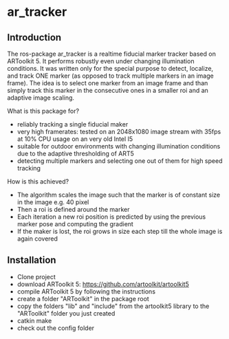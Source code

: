 # ar_tracker

## Introduction

The ros-package ar_tracker is a realtime fiducial marker tracker based on ARToolkit 5. It performs robustly even
 under changing illumination conditions. It was written only for the special purpose to
 detect, localize, and track ONE marker (as opposed to track multiple markers in an image frame). The idea
 is to select one marker from an image frame and than simply track this marker in the consecutive ones in a smaller roi 
 and an adaptive image scaling.
  

What is this package for?
- reliably tracking a single fiducial maker
- very high framerates: tested on an 2048x1080 image stream with 35fps at 10% CPU usage on an very old Intel I5
- suitable for outdoor environments with changing illumination conditions due to the adaptive thresholding of ART5
- detecting multiple markers and selecting one out of them for high speed tracking

How is this achieved?
- The algorithm scales the image such that the marker is of constant size in the image e.g. 40 pixel
- Then a roi is defined around the marker
- Each iteration a new roi position is predicted by using the previous marker pose and computing the gradient
- If the maker is lost, the roi grows in size each step till the whole image is again covered

## Installation

- Clone project 
- download ARToolkit 5: https://github.com/artoolkit/artoolkit5
- compile ARToolkit 5 by following the instructions
- create a folder "ARToolkit" in the package root
- copy the folders "lib" and "include" from the artoolkit5 library to the "ARToolkit" folder you just created
- catkin make
- check out the config folder
